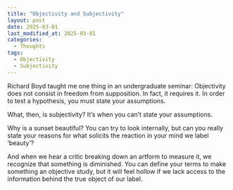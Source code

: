 ```yaml
---
title: "Objectivity and Subjectivity"
layout: post
date: 2025-03-01
last_modified_at: 2025-03-01
categories:
  - Thoughts
tags:
  - Objectivity
  - Subjectivity
---
```


Richard Boyd taught me one thing in an undergraduate seminar: Objectivity does not consist in freedom from supposition. In fact, it requires it. In order to test a hypothesis, you must state your assumptions.

What, then, is subjectivity? It’s when you can’t state your assumptions.

Why is a sunset beautiful? You can try to look internally, but can you really state your reasons for what solicits the reaction in your mind we label ‘beauty’?

And when we hear a critic breaking down an artform to measure it, we recognize that something is diminished. You can define your terms to make something an objective study, but it will feel hollow if we lack access to the information behind the true object of our label.
